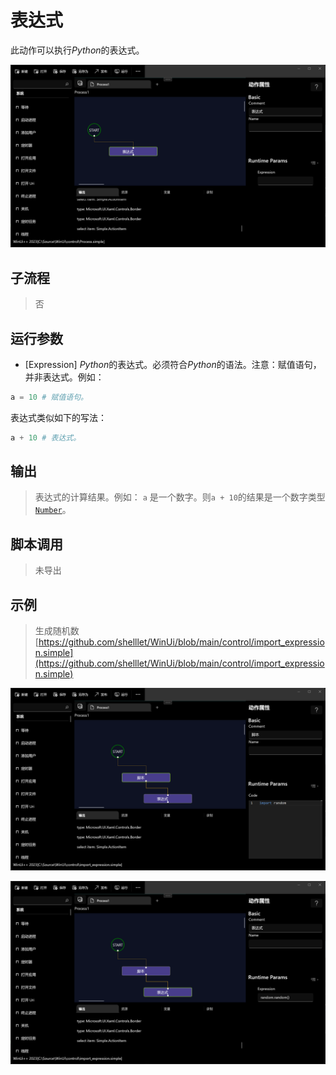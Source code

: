 # 表达式 
此动作可以执行*Python*的表达式。

![action](./images/013.png ':size=90%')


## 子流程
> 否


## 运行参数

* [Expression] *Python*的表达式。必须符合*Python*的语法。注意：赋值语句，并非表达式。例如：
```python
a = 10 # 赋值语句。
```
表达式类似如下的写法：
```python
a + 10 # 表达式。
```

## 输出

> 表达式的计算结果。例如： `a` 是一个数字。则`a + 10`的结果是一个数字类型[`Number`](../../types/Number.md)。


## 脚本调用

> 未导出

## 示例

> 生成随机数 [https://github.com/shelllet/WinUi/blob/main/control/import_expression.simple](https://github.com/shelllet/WinUi/blob/main/control/import_expression.simple)

![action](./images/01.png ':size=90%')

![action](./images/02.png ':size=90%')

